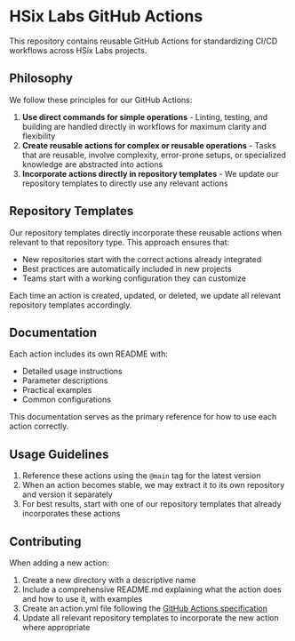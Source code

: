 # HSix Labs GitHub Actions

This repository contains reusable GitHub Actions for standardizing CI/CD workflows across HSix Labs projects.

## Philosophy

We follow these principles for our GitHub Actions:

1. **Use direct commands for simple operations** - Linting, testing, and building are handled directly in workflows for maximum clarity and flexibility
2. **Create reusable actions for complex or reusable operations** - Tasks that are reusable, involve complexity, error-prone setups, or specialized knowledge are abstracted into actions
3. **Incorporate actions directly in repository templates** - We update our repository templates to directly use any relevant actions

## Repository Templates

Our repository templates directly incorporate these reusable actions when relevant to that repository type. This approach ensures that:

- New repositories start with the correct actions already integrated
- Best practices are automatically included in new projects
- Teams start with a working configuration they can customize

Each time an action is created, updated, or deleted, we update all relevant repository templates accordingly.

## Documentation

Each action includes its own README with:

- Detailed usage instructions
- Parameter descriptions
- Practical examples
- Common configurations

This documentation serves as the primary reference for how to use each action correctly.

## Usage Guidelines

1. Reference these actions using the `@main` tag for the latest version
2. When an action becomes stable, we may extract it to its own repository and version it separately
3. For best results, start with one of our repository templates that already incorporates these actions

## Contributing

When adding a new action:

1. Create a new directory with a descriptive name
2. Include a comprehensive README.md explaining what the action does and how to use it, with examples
3. Create an action.yml file following the [GitHub Actions specification](https://docs.github.com/en/actions/creating-actions/metadata-syntax-for-github-actions)
4. Update all relevant repository templates to incorporate the new action where appropriate
